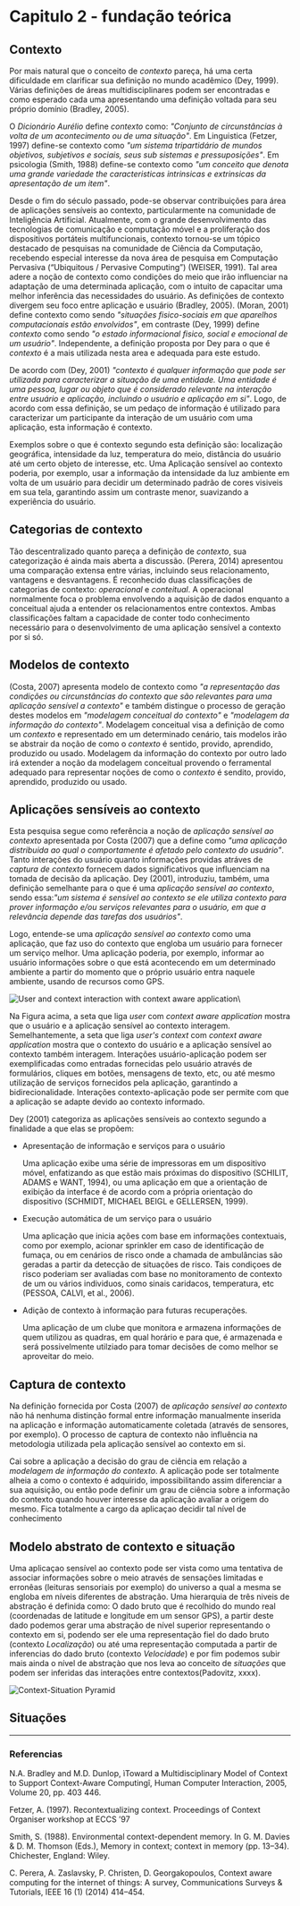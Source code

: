 # Capitulo 2 - fundação teórica

## Contexto

Por mais natural que o conceito de *contexto* pareça, há uma certa dificuldade em clarificar sua definição no mundo acadêmico (Dey, 1999). Várias definições de áreas multidisciplinares podem ser encontradas e como esperado cada uma apresentando uma definição voltada para seu próprio domínio (Bradley, 2005).

O *Dicionário Aurélio* define *contexto* como: *"Conjunto de circunstâncias à volta de um acontecimento ou de uma situação"*. Em Linguistica (Fetzer, 1997) define-se contexto como *"um sistema tripartidário de mundos objetivos, subjetivos e sociais, seus sub sistemas e pressuposições"*. Em psicologia (Smith, 1988) define-se contexto como *"um conceito que denota uma grande variedade the caracteristicas intrinsicas e extrinsicas da apresentação de um item"*.

Desde o fim do século passado, pode-se observar contribuições para área de aplicações sensíveis ao contexto, particularmente na comunidade de Inteligência Artificial. Atualmente, com o grande desenvolvimento das tecnologias de comunicação e computação móvel e a proliferação dos dispositivos portáteis multifuncionais, contexto tornou-se um tópico destacado de pesquisas na comunidade de Ciência da Computação, recebendo especial interesse da nova área de pesquisa em Computação Pervasiva (“Ubiquitous / Pervasive Computing”) (WEISER, 1991). Tal area adere a noção de contexto como condições do meio que irão influenciar na adaptação de uma determinada aplicação, com o intuito de capacitar uma melhor inferência das necessidades do usuário. As definições de contexto divergem seu foco entre aplicação e usuário (Bradley, 2005). (Moran, 2001) define contexto como sendo *"situações fisico-sociais em que aparelhos computacionais estão envolvidos"*, em contraste (Dey, 1999) define *contexto* como sendo *"o estado informacional fisico, social e emocional de um usuário"*. Independente, a definição proposta por Dey para o que é *contexto* é a mais utilizada nesta area e adequada para este estudo.

De acordo com (Dey, 2001) *"contexto é qualquer informação que pode ser utilizada para caracterizar a situação de uma entidade. Uma entidade é uma pessoa, lugar ou objeto que é considerado relevante na interação entre usuário e aplicação, incluindo o usuário e aplicação em si"*. Logo, de acordo com essa definição, se um pedaço de informação é utilizado para caracterizar um participante da interação de um usuário com uma aplicação, esta informação é contexto.

Exemplos sobre o que é contexto segundo esta definição são: localização geográfica, intensidade da luz, temperatura do meio, distância do usuário até um certo objeto de interesse, etc. Uma Aplicação sensível ao contexto poderia, por exemplo, usar a informação da intensidade da luz ambiente em volta de um usuário para decidir um determinado padrão de cores visiveis em sua tela, garantindo assim um contraste menor, suavizando a experiência do usuário.

## Categorias de contexto

Tão descentralizado quanto pareça a definição de *contexto*, sua categorização é ainda mais aberta a discussão. (Perera, 2014) apresentou uma comparação extensa entre várias, incluindo seus relacionamento, vantagens e desvantagens. É reconhecido duas classificações de categorias de contexto: *operacional* e *conteitual*. A operacional normalmente foca o problema envolvendo a aquisição de dados enquanto a conceitual ajuda a entender os relacionamentos entre contextos. Ambas classificações faltam a capacidade de conter todo conhecimento necessário para o desenvolvimento de uma aplicação sensível a contexto por si só.

## Modelos de contexto

(Costa, 2007) apresenta modelo de contexto como *"a representação das condições ou circunstâncias do contexto que são relevantes para uma aplicação sensível a contexto"* e também distingue o processo de geração destes modelos em *"modelagem conceitual do contexto"* e *"modelagem da informação do contexto"*. Modelagem conceitual visa a definição de como um *contexto* e representado em um determinado cenário, tais modelos irão se abstrair da noção de como o *contexto* é sentido, provido, aprendido, produzido ou usado. Modelagem da informação do contexto por outro lado irá extender a noção da modelagem conceitual provendo o ferramental adequado para representar noções de como o *contexto* é sendito, provido, aprendido, produzido ou usado.

## Aplicações sensíveis ao contexto

Esta pesquisa segue como referência a noção de *aplicação sensível ao contexto* apresentada por Costa (2007) que a define como *"uma aplicação distribuida ao qual o comportamente é afetado pelo contexto do usuário"*. Tanto interações do usuário quanto informações providas atráves de *captura de contexto* fornecem dados significativos que influenciam na tomada de decisão da aplicação. Dey (2001), introduziu, também, uma definição semelhante para o que é uma *aplicação sensível ao contexto*, sendo essa:*"um sistema é sensível ao contexto se ele utiliza contexto para prover informação e/ou serviços relevantes para o usuário, em que a relevância depende das tarefas dos usuários"*.

Logo, entende-se uma *aplicação sensível ao contexto* como uma aplicação, que faz uso do contexto que engloba um usuário para fornecer um serviço melhor. Uma aplicação poderia, por exemplo, informar ao usuário informações sobre o que está acontecendo em um determinado ambiente a partir do momento que o próprio usuário entra naquele ambiente, usando de recursos como GPS.

![User and context interaction with context aware application](../images/user-context-aware-app.png)\

Na Figura acima, a seta que liga *user* com *context aware application* mostra que o usuário e a aplicação sensível ao contexto interagem. Semelhantemente, a seta que liga *user's context* com *context aware application* mostra que o contexto do usuário e a aplicação sensível ao contexto também interagem. Interações usuário-aplicação podem ser exemplificadas como entradas fornecidas pelo usuário através de formulários, cliques em botões, mensagens de texto, etc, ou até mesmo utilização de serviços fornecidos pela aplicação, garantindo a bidirecionalidade. Interações contexto-aplicação pode ser permite com que a aplicação se adapte devido ao contexto informado.

Dey (2001) categoriza as aplicações sensíveis ao contexto segundo a finalidade a que elas se propõem:

* Apresentação de informação e serviços para o usuário

  Uma aplicação exibe uma série de impressoras em um dispositivo móvel, enfatizando as que estão mais próximas do dispositivo (SCHILIT, ADAMS e WANT, 1994), ou uma aplicação em que a orientação de exibição da interface é de acordo com a própria orientaçào do dispositivo (SCHMIDT, MICHAEL BEIGL e GELLERSEN, 1999).

* Execução automática de um serviço para o usuário

  Uma aplicação que inicia ações com base em informações contextuais, como por exemplo, acionar sprinkler em caso de identificação de fumaça, ou em cenários de risco onde a chamada de ambulâncias são geradas a partir da detecção de situações de risco. Tais condiçoes de risco poderiam ser avaliadas com base no monitoramento de contexto de um ou vários individuos, como sinais caridacos, temperatura, etc (PESSOA, CALVI, et al., 2006).

* Adição de contexto à informação para futuras recuperações.

  Uma aplicação de um clube que monitora e armazena informações de quem utilizou as quadras, em qual horário e para que, é armazenada e será possivelmente utilziado para tomar decisões de como melhor se aproveitar do meio.

## Captura de contexto

Na definição fornecida por Costa (2007) de *aplicação sensível ao contexto* não há nenhuma distinção formal entre informação manualmente inserida na aplicação e informação automaticamente coletada (através de sensores, por exemplo). O processo de captura de contexto não influência na metodologia utilizada pela aplicação sensível ao contexto em si.

Cai sobre a aplicação a decisão do grau de ciência em relação a *modelagem de informação do contexto*. A aplicação pode ser totalmente alheia a como o contexto é adquirido, impossibilitando assim diferenciar a sua aquisição, ou então pode definir um grau de ciência sobre a informação do contexto quando houver interesse da aplicação avaliar a origem do mesmo. Fica totalmente a cargo da aplicaçao decidir tal nível de conhecimento

## Modelo abstrato de contexto e situação

Uma aplicaçao sensível ao contexto pode ser vista como uma tentativa de associar informações sobre o meio através de sensações limitadas e erronêas (leituras sensoriais por exemplo) do universo a qual a mesma se engloba em níveis diferentes de abstração. Uma hierarquia de três niveis de abstração é definida como: O dado bruto que é recolhido do mundo real (coordenadas de latitude e longitude em um sensor GPS), a partir deste dado podemos gerar uma abstração de nível superior representando o contexto em si, podendo ser ele uma representação fiel do dado bruto (contexto *Localização*) ou até uma representação computada a partir de inferencias do dado bruto (contexto *Velocidade*) e por fim podemos subir mais ainda o nível de abstraçào que nos leva ao conceito de *situações* que podem ser inferidas das interações entre contextos(Padovitz, xxxx).

![Context-Situation Pyramid](../images/context-situation-pyramid.png)

## Situações

----

### Referencias

N.A. Bradley and M.D. Dunlop, ìToward a Multidisciplinary Model of Context to Support Context-Aware Computingî, Human Computer Interaction, 2005, Volume 20, pp. 403 446.

Fetzer, A. (1997). Recontextualizing context. Proceedings of Context Organiser workshop at ECCS ’97

Smith, S. (1988). Environmental context-dependent memory. In G. M. Davies & D. M. Thomson (Eds.), Memory in context; context in memory (pp. 13–34). Chichester, England: Wiley.

C. Perera, A. Zaslavsky, P. Christen, D. Georgakopoulos, Context aware computing for the internet of things: A survey, Communications Surveys & Tutorials, IEEE 16 (1) (2014) 414–454.
